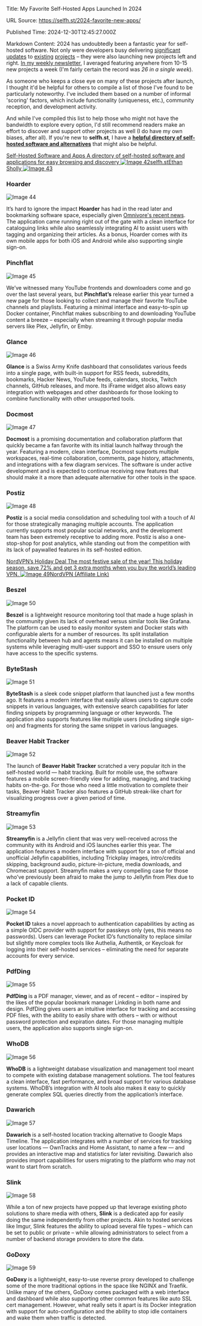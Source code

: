 Title: My Favorite Self-Hosted Apps Launched In 2024

URL Source: https://selfh.st/2024-favorite-new-apps/

Published Time: 2024-12-30T12:45:27.000Z

Markdown Content:
2024 has undoubtedly been a fantastic year for self-hosted software. Not only were developers busy delivering [significant](https://www.home-assistant.io/blog/2024/12/19/voice-preview-edition-the-era-of-open-voice/?ref=selfh.st) [updates](https://immich.app/blog/2024/immich-core-team-goes-fulltime?ref=selfh.st) to [existing](https://github.com/jellyfin/jellyfin/releases/tag/v10.9.0?ref=selfh.st) [projects](https://github.com/knadh/listmonk/releases/tag/v4.1.0?ref=selfh.st) – they were also launching new projects left and right. [In my weekly newsletter](https://selfh.st/newsletter), I averaged featuring anywhere from 10-15 new projects a week (I'm fairly certain the record was _26 in a single week_).

As someone who keeps a close eye on many of these projects after launch, I thought it'd be helpful for others to compile a list of those I've found to be particularly noteworthy. I've included them based on a number of informal 'scoring' factors, which include functionality (uniqueness, etc.), community reception, and development activity.

And while I've compiled this list to help those who might not have the bandwidth to explore every option, I'd still recommend readers make an effort to discover and support other projects as well (I do have my own biases, after all). If you're new to **selfh.st**, I have a [**helpful directory of self-hosted software and alternatives**](https://selfh.st/apps) that might also be helpful.

[Self-Hosted Software and Apps A directory of self-hosted software and applications for easy browsing and discovery ![Image 42](https://selfh.st/content/images/icon/favicon-1-20.png)selfh.stEthan Sholly ![Image 43](https://selfh.st/content/images/thumbnail/2024-08-12-apps-featured-image-2-1.png)](https://selfh.st/apps/)

### Hoarder

![Image 44](https://cdn.jsdelivr.net/gh/selfhst/cdn/assets/images/blog/2024/12/30/screenshot-hoarder.webp)

It’s hard to ignore the impact **Hoarder** has had in the read later and bookmarking software space, especially given [Omnivore's recent news](https://blog.omnivore.app/p/details-on-omnivore-shutting-down?ref=selfh.st). The application came running right out of the gate with a clean interface for cataloguing links while also seamlessly integrating AI to assist users with tagging and organizing their articles. As a bonus, Hoarder comes with its own mobile apps for both iOS and Android while also supporting single sign-on.

### Pinchflat

![Image 45](https://cdn.jsdelivr.net/gh/selfhst/cdn/assets/images/blog/2024/12/30/screenshot-pinchflat.webp)

We’ve witnessed many YouTube frontends and downloaders come and go over the last several years, but **Pinchflat’s** release earlier this year turned a new page for those looking to collect and manage their favorite YouTube channels and playlists. Featuring a minimal interface and easy-to-spin up Docker container, Pinchflat makes subscribing to and downloading YouTube content a breeze – especially when streaming it through popular media servers like Plex, Jellyfin, or Emby.

### Glance

![Image 46](https://cdn.jsdelivr.net/gh/selfhst/cdn/assets/images/blog/2024/12/30/screenshot-glance.webp)

**Glance** is a Swiss Army Knife dashboard that consolidates various feeds into a single page, with built-in support for RSS feeds, subreddits, bookmarks, Hacker News, YouTube feeds, calendars, stocks, Twitch channels, GitHub releases, and more. Its iFrame widget also allows easy integration with webpages and other dashboards for those looking to combine functionality with other unsupported tools.

### Docmost

![Image 47](https://cdn.jsdelivr.net/gh/selfhst/cdn/assets/images/blog/2024/12/30/screenshot-docmost.webp)

**Docmost** is a promising documentation and collaboration platform that quickly became a fan favorite with its initial launch halfway through the year. Featuring a modern, clean interface, Docmost supports multiple workspaces, real-time collaboration, comments, page history, attachments, and integrations with a few diagram services. The software is under active development and is expected to continue receiving new features that should make it a more than adequate alternative for other tools in the space.

### Postiz

![Image 48](https://cdn.jsdelivr.net/gh/selfhst/cdn/assets/images/blog/2024/12/30/screenshot-postiz.webp)

**Postiz** is a social media consolidation and scheduling tool with a touch of AI for those strategically managing multiple accounts. The application currently supports most popular social networks, and the development team has been extremely receptive to adding more. Postiz is also a one-stop-shop for post analytics, while standing out from the competition with its lack of paywalled features in its self-hosted edition.

  

[NordVPN’s Holiday Deal The most festive sale of the year! This holiday season, save 72% and get 3 extra months when you buy the world’s leading VPN. ![Image 49](https://selfh.st/content/images/icon/apple-touch-icon-180x180-1.png)NordVPN (Affiliate Link)](https://selfh.st/nordvpn)

### Beszel

![Image 50](https://cdn.jsdelivr.net/gh/selfhst/cdn/assets/images/blog/2024/12/30/screenshot-beszel.webp)

**Beszel** is a lightweight resource monitoring tool that made a huge splash in the community given its lack of overhead versus similar tools like Grafana. The platform can be used to easily monitor system and Docker stats with configurable alerts for a number of resources. Its split installation functionality between hub and agents means it can be installed on multiple systems while leveraging multi-user support and SSO to ensure users only have access to the specific systems.

### ByteStash

![Image 51](https://cdn.jsdelivr.net/gh/selfhst/cdn/assets/images/blog/2024/12/30/screenshot-bytestash.webp)

**ByteStash** is a sleek code snippet platform that launched just a few months ago. It features a modern interface that easily allows users to capture code snippets in various languages, with extensive search capabilities for later finding snippets by programming language or other keywords. The application also supports features like multiple users (including single sign-on) and fragments for storing the same snippet in various languages.

### Beaver Habit Tracker

![Image 52](https://cdn.jsdelivr.net/gh/selfhst/cdn/assets/images/blog/2024/12/30/screenshot-beaver-habit-tracker.webp)

The launch of **Beaver Habit Tracker** scratched a very popular itch in the self-hosted world — habit tracking. Built for mobile use, the software features a mobile screen-friendly view for adding, managing, and tracking habits on-the-go. For those who need a little motivation to complete their tasks, Beaver Habit Tracker also features a GitHub streak-like chart for visualizing progress over a given period of time.

### Streamyfin

![Image 53](https://cdn.jsdelivr.net/gh/selfhst/cdn/assets/images/blog/2024/12/30/screenshot-streamyfin.webp)

**Streamyfin** is a Jellyfin client that was very well-received across the community with its Android and iOS launches earlier this year. The application features a modern interface with support for a ton of official and unofficial Jellyfin capabilities, including Trickplay images, intro/credits skipping, background audio, picture-in-picture, media downloads, and Chromecast support. Streamyfin makes a very compelling case for those who’ve previously been afraid to make the jump to Jellyfin from Plex due to a lack of capable clients.

### Pocket ID

![Image 54](https://cdn.jsdelivr.net/gh/selfhst/cdn/assets/images/blog/2024/12/30/screenshot-pocket-id.webp)

**Pocket ID** takes a novel approach to authentication capabilities by acting as a simple OIDC provider with support for passkeys only (yes, this means no passwords). Users can leverage Pocket ID’s functionality to replace similar but slightly more complex tools like Authelia, Authentik, or Keycloak for logging into their self-hosted services – eliminating the need for separate accounts for every service.

### PdfDing

![Image 55](https://cdn.jsdelivr.net/gh/selfhst/cdn/assets/images/blog/2024/12/30/screenshot-pdfding.webp)

**PdfDing** is a PDF manager, viewer, and as of recent – editor – inspired by the likes of the popular bookmark manager Linkding in both name and design. PdfDing gives users an intuitive interface for tracking and accessing PDF files, with the ability to easily share with others – with or without password protection and expiration dates. For those managing multiple users, the application also supports single sign-on.

### WhoDB

![Image 56](https://cdn.jsdelivr.net/gh/selfhst/cdn/assets/images/blog/2024/12/30/screenshot-whodb.webp)

**WhoDB** is a lightweight database visualization and management tool meant to compete with existing database management solutions. The tool features a clean interface, fast performance, and broad support for various database systems. WhoDB’s integration with AI tools also makes it easy to quickly generate complex SQL queries directly from the application’s interface.

### Dawarich

![Image 57](https://cdn.jsdelivr.net/gh/selfhst/cdn/assets/images/blog/2024/12/30/screenshot-dawarich.webp)

**Dawarich** is a self-hosted location tracking alternative to Google Maps Timeline. The application integrates with a number of services for tracking user locations — OwnTracks and Home Assistant, to name a few — and provides an interactive map and statistics for later revisiting. Dawarich also provides import capabilities for users migrating to the platform who may not want to start from scratch.

### Slink

![Image 58](https://cdn.jsdelivr.net/gh/selfhst/cdn/assets/images/blog/2024/12/30/screenshot-slink.webp)

While a ton of new projects have popped up that leverage existing photo solutions to share media with others, **Slink** is a dedicated app for easily doing the same independently from other projects. Akin to hosted services like Imgur, Slink features the ability to upload several file types – which can be set to public or private – while allowing administrators to select from a number of backend storage providers to store the data.

### GoDoxy

![Image 59](https://cdn.jsdelivr.net/gh/selfhst/cdn/assets/images/blog/2024/12/30/screenshot-go-proxy.webp)

**GoDoxy** is a lightweight, easy-to-use reverse proxy developed to challenge some of the more traditional options in the space like NGINX and Traefik. Unlike many of the others, GoDoxy comes packaged with a web interface and dashboard while also supporting other common features like auto SSL cert management. However, what really sets it apart is its Docker integration with support for auto-configuration and the ability to stop idle containers and wake them when traffic is detected.
